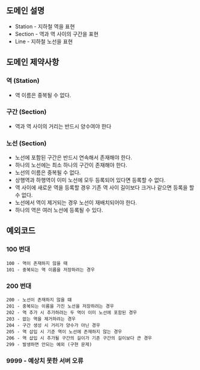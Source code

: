 ## 도메인 설명

- Station - 지하철 역을 표현
- Section - 역과 역 사이의 구간을 표현
- Line - 지하철 노선을 표현

## 도메인 제약사항

### 역 (Station)

- 역 이름은 중복될 수 없다.

### 구간 (Section)

- 역과 역 사이의 거리는 반드시 양수여야 한다

### 노선 (Section)

- 노선에 포함된 구간은 반드시 연속해서 존재해야 한다.
- 하나의 노선에는 최소 하나의 구간이 존재해야 한다.
- 노선의 이름은 중복될 수 없다.
- 상행역과 하행역이 이미 노선에 모두 등록되어 있다면 등록할 수 없다.
- 역 사이에 새로운 역을 등록할 경우 기존 역 사이 길이보다 크거나 같으면 등록을 할 수 없다.
- 노선에서 역이 제거되는 경우 노선이 재배치되어야 한다.
- 하나의 역은 여러 노선에 등록될 수 있다.

## 예외코드

### 100 번대

```angular2html
100 - 역이 존재하지 않을 때
101 - 중복되는 역 이름을 저장하려는 경우
```

### 200 번대

```angular2html
200 - 노선이 존재하지 않을 떄
201 - 중복되는 이름을 가진 노선을 저장하려는 경우
202 - 역 추가 시 추가하려는 두 역이 이미 노선에 포함된 경우
203 - 없는 역을 제거하려는 경우
204 - 구간 생성 시 거리가 양수가 아닌 경우
205 - 역 삽입 시 기준 역이 노선에 존재하지 않는 경우
206 - 역 삽입 시 추가될 구간의 길이가 기존 구간의 길이보다 큰 경우
299 - 발생하면 안되는 예외 (구현 문제)
```

### 9999 - 예상치 못한 서버 오류
